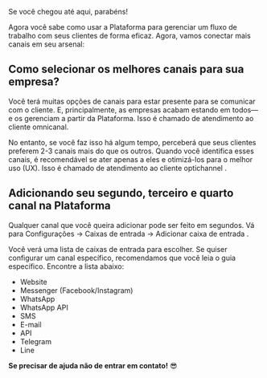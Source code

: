 Se você chegou até aqui, parabéns!

Agora você sabe como usar a Plataforma para gerenciar um fluxo de trabalho com seus clientes de forma eficaz. Agora, vamos conectar mais canais em seu arsenal:

## Como selecionar os melhores canais para sua empresa? 
Você terá muitas opções de canais para estar presente para se comunicar com o cliente. E, principalmente, as empresas acabam estando em todos––e os gerenciam a partir da Plataforma. Isso é chamado de atendimento ao cliente omnicanal.

No entanto, se você faz isso há algum tempo, perceberá que seus clientes preferem 2-3 canais mais do que os outros. Quando você identifica esses canais, é recomendável se ater apenas a eles e otimizá-los para o melhor uso (UX). Isso é chamado de atendimento ao cliente optichannel .

## Adicionando seu segundo, terceiro e quarto canal na Plataforma 
Qualquer canal que você queira adicionar pode ser feito em segundos. Vá para Configurações → Caixas de entrada → Adicionar caixa de entrada .

Você verá uma lista de caixas de entrada para escolher. Se quiser configurar um canal específico, recomendamos que você leia o guia específico.
Encontre a lista abaixo:

- Website
- Messenger (Facebook/Instagram)
- WhatsApp
- WhatsApp API
- SMS
- E-mail
- API
- Telegram
- Line

**Se precisar de ajuda não de entrar em contato!** 😎
